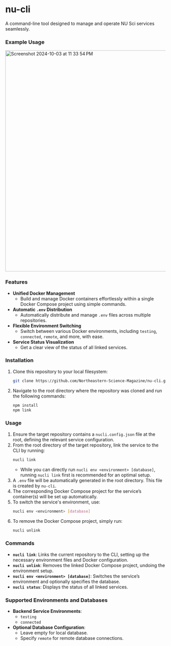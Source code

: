 
# nu-cli

A command-line tool designed to manage and operate NU Sci services seamlessly.

### Example Usage

<img width="695" alt="Screenshot 2024-10-03 at 11 33 54 PM" src="https://github.com/user-attachments/assets/063902a5-8489-4d5c-9cfc-b91cabcc8202">

### Features
- **Unified Docker Management**
  - Build and manage Docker containers effortlessly within a single Docker Compose project using simple commands.
- **Automatic `.env` Distribution**
  - Automatically distribute and manage `.env` files across multiple repositories.
- **Flexible Environment Switching**
  - Switch between various Docker environments, including `testing`, `connected`, `remote`, and more, with ease.
- **Service Status Visualization**
  - Get a clear view of the status of all linked services.

### Installation
1. Clone this repository to your local filesystem:
   ```bash
   git clone https://github.com/Northeastern-Science-Magazine/nu-cli.git
   ```
2. Navigate to the root directory where the repository was cloned and run the following commands:
   ```bash
   npm install
   npm link
   ```

### Usage
1. Ensure the target repository contains a `nucli.config.json` file at the root, defining the relevant service configuration.
2. From the root directory of the target repository, link the service to the CLI by running:
   ```bash
   nucli link
   ```
   - While you can directly run `nucli env <environment> [database]`, running `nucli link` first is recommended for an optimal setup.
3. A `.env` file will be automatically generated in the root directory. This file is created by `nu-cli`.
4. The corresponding Docker Compose project for the service’s container(s) will be set up automatically.
5. To switch the service's environment, use:
   ```bash
   nucli env <environment> [database]
   ```
6. To remove the Docker Compose project, simply run:
   ```bash
   nucli unlink
   ```

### Commands
- **`nucli link`**: Links the current repository to the CLI, setting up the necessary environment files and Docker configuration.
- **`nucli unlink`**: Removes the linked Docker Compose project, undoing the environment setup.
- **`nucli env <environment> [database]`**: Switches the service’s environment and optionally specifies the database.
- **`nucli status`**: Displays the status of all linked services.

### Supported Environments and Databases
- **Backend Service Environments**:
  - `testing`
  - `connected`
- **Optional Database Configuration**:
  - Leave empty for local database.
  - Specify `remote` for remote database connections.
